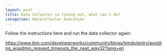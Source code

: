 ```yaml
---
layout: post
title: Data Collector is timing out, what can I do?
categories: Datacollector_Execution
---
```


Follow the instructions here and run the data collector again: 

https://www.ibm.com/developerworks/community/blogs/timdp/entry/avoiding_wsadmin_request_timeouts_the_neat_way32?lang=en

